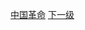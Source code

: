 [中国革命](https://github.com/fumoliufenyi/-/blob/master/%E7%BD%91%E7%9B%98%E8%B5%84%E6%96%99%E7%9B%AE%E5%BD%95.md#中国革命)   [下一级]()



